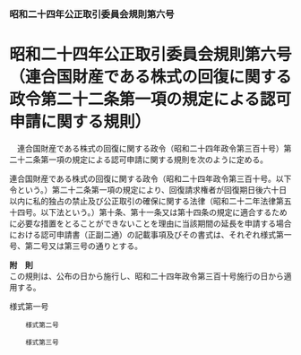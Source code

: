 ### 昭和二十四年公正取引委員会規則第六号  
# 昭和二十四年公正取引委員会規則第六号（連合国財産である株式の回復に関する政令第二十二条第一項の規定による認可申請に関する規則）  
　連合国財産である株式の回復に関する政令（昭和二十四年政令第三百十号）第二十二条第一項の規定による認可申請に関する規則を次のように定める。  
  
連合国財産である株式の回復に関する政令（昭和二十四年政令第三百十号。以下令という。）第二十二条第一項の規定により、回復請求権者が回復期日後六十日以内に私的独占の禁止及び公正取引の確保に関する法律（昭和二十二年法律第五十四号。以下法という。）第十条、第十一条又は第十四条の規定に適合するために必要な措置をとることができないことを理由に当該期間の延長を申請する場合における認可申請書（正副二通）の記載事項及びその書式は、それぞれ様式第一号、第二号又は第三号の通りとする。  
  
**附　則**  
この規則は、公布の日から施行し、昭和二十四年政令第三百十号施行の日から適用する。  
  
様式第一号
          
        様式第二号
          
        様式第三号
          
        